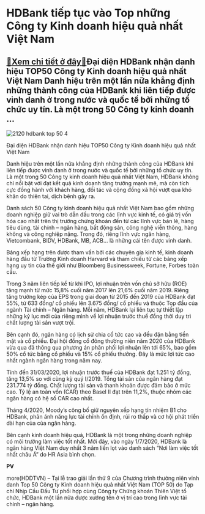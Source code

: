 HDBank tiếp tục vào Top những Công ty Kinh doanh hiệu quả nhất Việt Nam
=======================================================================

[:gift:Xem chi tiết ở đây:gift:](https://hddtvn.com/hdbank-tiep-tuc-vao-top-nhung-cong-ty-kinh-doanh-hieu-qua-nhat-viet-nam/)Đại diện HDBank nhận danh hiệu TOP50 Công ty Kinh doanh hiệu quả nhất Việt Nam Danh hiệu trên một lần nữa khẳng định những thành công của HDBank khi liên tiếp được vinh danh ở trong nước và quốc tế bởi những tổ chức uy tín. Là một trong 50 Công ty kinh doanh …
--------------------------------------------------------------------------------------------------------------------------------------------------------------------------------------------------------------------------------------------------------------------





![2120 hdbank top 50 4](https://haiquanonline.com.vn/stores/news_dataimages/hiennt/072020/13/15/in_article/2120_HDBank_-_TOP_50_-_4.jpg?rt=20200713155417 "undefined")


Đại diện HDBank nhận danh hiệu TOP50 Công ty Kinh doanh hiệu quả nhất Việt Nam



Danh hiệu trên một lần nữa khẳng định những thành công của HDBank khi liên tiếp được vinh danh ở trong nước và quốc tế bởi những tổ chức uy tín. Là một trong 50 Công ty kinh doanh hiệu quả nhất Việt Nam, HDBank không chỉ nổi bật với đạt kết quả kinh doanh tăng trưởng mạnh mẽ, mà còn tích cực đồng hành với khách hàng, đối tác và cộng đồng xã hội vượt qua khó khăn do thiên tai, dịch bệnh gây ra.


Danh sách 50 Công ty kinh doanh hiệu quả nhất Việt Nam bao gồm những doanh nghiệp giữ vai trò dẫn đầu trong các lĩnh vực kinh tế, có giá trị vốn hóa cao nhất trên thị trường chứng khoán đến từ các lĩnh vực bán lẻ, hàng tiêu dùng, tài chính – ngân hàng, bất động sản, công nghệ viễn thông, hàng không và công nghiệp nặng. Trong đó, riêng lĩnh vực ngân hàng, Vietcombank, BIDV, HDBank, MB, ACB… là những cái tên được vinh danh.


Bảng xếp hạng trên được tham vấn bởi các chuyên gia kinh tế, kinh doanh hàng đầu từ Trường Kinh doanh Harvard và tham chiếu từ các bảng xếp hạng uy tín của thế giới như Bloomberg Businessweek, Fortune, Forbes toàn cầu.


Trong 3 năm liên tiếp kể từ khi IPO, lợi nhuận trên vốn chủ sở hữu (ROE) tăng mạnh từ mức 15,8% cuối năm 2017 lên 21,6% cuối năm 2019. Riêng tăng trưởng kép của EPS trong giai đoạn từ 2015 đến 2019 của HDBank đạt 55%, từ 633 đồng/ cổ phiếu lên 3.675 đồng/ cổ phiếu và thuộc Top đầu của ngành Tài chính – Ngân hàng. Mỗi năm, HDBank lại liên tục tự thiết lập những kỷ lục mới của riêng mình về lợi nhuận trước thuế đồng thời duy trì chất lượng tài sản vượt trội.


Bên cạnh đó, ngân hàng có lịch sử chia cổ tức cao và đều đặn bằng tiền mặt và cổ phiếu. Đại hội đồng cổ đông thường niên năm 2020 của HDBank vừa qua đã thông qua phương án phân phối lợi nhuận lên tới 65%, bao gồm 50% cổ tức bằng cổ phiếu và 15% cổ phiếu thưởng. Đây là mức lợi tức cao nhất ngành ngân hàng trong năm nay.


Tính đến 31/03/2020, lợi nhuận trước thuế của HDBank đạt 1.251 tỷ đồng, tăng 13,5% so với cùng kỳ quý I/2019. Tổng tài sản của ngân hàng đạt 231.774 tỷ đồng. Chất lượng tài sản và thanh khoản được đảm bảo ở mức cao. Tỷ lệ an toàn vốn (CAR) theo Basel II đạt trên 11,2%, thuộc nhóm các ngân hàng có hệ số CAR cao nhất.


Tháng 4/2020, Moody’s công bố giữ nguyên xếp hạng tín nhiệm B1 cho HDBank, phản ánh năng lực tài chính ổn định, rủi ro thấp và cơ hội phát triển dài hạn của của ngân hàng.


Bên cạnh kinh doanh hiệu quả, HDBank là một trong những doanh nghiệp có môi trường làm việc tốt nhất. Mới đây, vào ngày 1/7/2020, HDBank là ngân hàng Việt Nam duy nhất 3 năm liền lọt vào danh sách “Nơi làm việc tốt nhất châu Á” do HR Asia bình chọn.







**PV**



more(HDDTVN) – Tại lễ trao giải lần thứ 9 của Chương trình thường niên vinh danh Top 50 Công ty Kinh doanh hiệu quả nhất Việt Nam (TOP 50) do Tạp chí Nhịp Cầu Đầu Tư phối hợp cùng Công ty Chứng khoán Thiên Việt tổ chức, HDBank một lần nữa được xướng tên ở vị trí cao trong lĩnh vực tài chính – ngân hàng.

